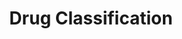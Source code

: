 ---
title: Drug Classification
emoji: 🏆
colorFrom: yellow
colorTo: gray
sdk: gradio
sdk_version: 5.34.0
app_file: app.py
pinned: false
---